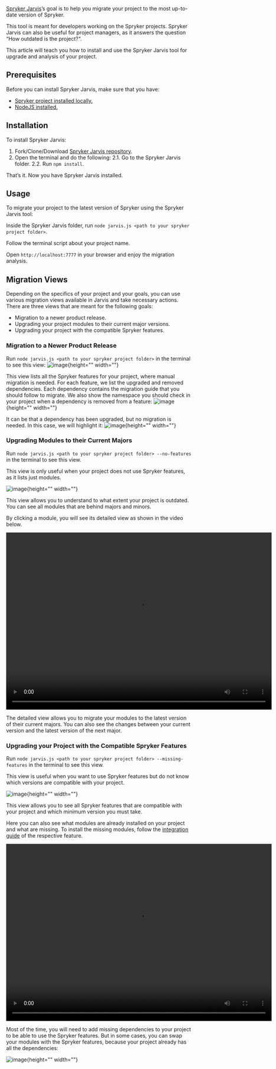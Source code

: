 [Spryker Jarvis](https://github.com/spryker/jarvis)’s goal is to help you migrate your project to the most up-to-date version of Spryker.

This tool is meant for developers working on the Spryker projects. Spryker Jarvis can also be useful for project managers, as it answers the question “How outdated is the project?“.

This article will teach you how to install and use the Spryker Jarvis tool for upgrade and analysis of your project.

## Prerequisites
Before you can install Spryker Jarvis, make sure that you have:

* [Spryker project installed locally.](https://documentation.spryker.com/docs/dev-getting-started#step-1--install-spryker)
* [NodeJS installed.](https://nodejs.org/en/download)  

## Installation
To install Spryker Jarvis:

1. Fork/Clone/Download [Spryker Jarvis repository](https://github.com/spryker/jarvis).
2. Open the terminal and do the following:
    2.1. Go to the Spryker Jarvis folder.
    2.2. Run `npm install`.

That’s it. Now you have Spryker Jarvis installed.

## Usage
To migrate your project to the latest version of Spryker using the Spryker Jarvis tool:

Inside the Spryker Jarvis folder, run `node jarvis.js <path to your spryker project folder>`.

Follow the terminal script about your project name.

Open `http://localhost:7777` in your browser and enjoy the migration analysis.

## Migration Views
Depending on the specifics of your project and your goals, you can use various migration views available in Jarvis and take necessary actions. There are three views that are meant for the following goals:

* Migration to a newer product release.
* Upgrading your project modules to their current major versions.
* Upgrading your project with the compatible Spryker features.

### Migration to a Newer Product Release
Run `node jarvis.js <path to your spryker project folder>` in the terminal to see this view:
![image](https://spryker.s3.eu-central-1.amazonaws.com/docs/Developer+Guide/Migrating+Your+Project+to+the+Latest+Spryker+Version+with+Spryker+Jarvis/Screenshot+2020-08-04+at+13.55.08.png){height="" width=""}

This view lists all the Spryker features for your project, where manual migration is needed. For each feature, we list the upgraded and removed dependencies. Each dependency contains the migration guide that you should follow to migrate. We also show the namespace you should check in your project when a dependency is removed from a feature:
![image](https://spryker.s3.eu-central-1.amazonaws.com/docs/Developer+Guide/Migrating+Your+Project+to+the+Latest+Spryker+Version+with+Spryker+Jarvis/Screenshot+2020-08-04+at+13.58.50.png){height="" width=""}

It can be that a dependency has been upgraded, but no migration is needed. In this case, we will highlight it:
![image](https://spryker.s3.eu-central-1.amazonaws.com/docs/Developer+Guide/Migrating+Your+Project+to+the+Latest+Spryker+Version+with+Spryker+Jarvis/Screenshot+2020-08-04+at+14.00.13.png){height="" width=""}

### Upgrading Modules to their Current Majors

Run `node jarvis.js <path to your spryker project folder> --no-features` in the terminal to see this view.

This view is only useful when your project does not use Spryker features, as it lists just modules.

![image](https://spryker.s3.eu-central-1.amazonaws.com/docs/Developer+Guide/Migrating+Your+Project+to+the+Latest+Spryker+Version+with+Spryker+Jarvis/Screenshot+2020-08-06+at+09.57.56.png){height="" width=""}

This view allows you to understand to what extent your project is outdated. You can see all modules that are behind majors and minors.

By clicking a module, you will see its detailed view as shown in the video below.

<video width="720" height="480" controls>
  <source src="https://spryker.s3.eu-central-1.amazonaws.com/docs/Developer+Guide/Migrating+Your+Project+to+the+Latest+Spryker+Version+with+Spryker+Jarvis/Screen+Recording+2020-08-06+at+10.04.06.mov">
</video>

The detailed view allows you to migrate your modules to the latest version of their current majors. You can also see the changes between your current version and the latest version of the next major.

### Upgrading your Project with the Compatible Spryker Features
Run `node jarvis.js <path to your spryker project folder> --missing-features` in the terminal to see this view.

This view is useful when you want to use Spryker features but do not know which versions are compatible with your project.

![image](https://spryker.s3.eu-central-1.amazonaws.com/docs/Developer+Guide/Migrating+Your+Project+to+the+Latest+Spryker+Version+with+Spryker+Jarvis/Screenshot+2020-08-06+at+10.42.15.png){height="" width=""}

This view allows you to see all Spryker features that are compatible with your project and which minimum version you must take.

Here you can also see what modules are already installed on your project and what are missing. To install the missing modules, follow the [integration guide](https://documentation.spryker.com/docs/about-integration) of the respective feature.

<video width="720" height="480" controls>
  <source src="https://spryker.s3.eu-central-1.amazonaws.com/docs/Developer+Guide/Migrating+Your+Project+to+the+Latest+Spryker+Version+with+Spryker+Jarvis/Screen+Recording+2020-08-06+at+10.50.47.mov">
</video>

Most of the time, you will need to add missing dependencies to your project to be able to use the Spryker features. But in some cases, you can swap your modules with the Spryker features, because your project already has all the dependencies:

![image](https://spryker.s3.eu-central-1.amazonaws.com/docs/Developer+Guide/Migrating+Your+Project+to+the+Latest+Spryker+Version+with+Spryker+Jarvis/Screenshot+2020-08-06+at+11.02.11.png){height="" width=""}

